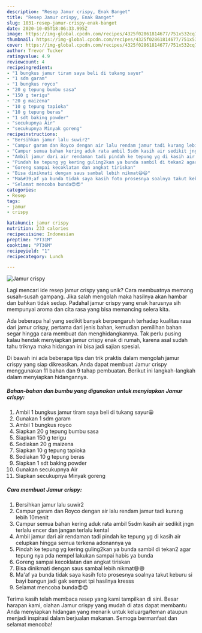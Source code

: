 ```yaml
---
description: "Resep Jamur crispy, Enak Banget"
title: "Resep Jamur crispy, Enak Banget"
slug: 1031-resep-jamur-crispy-enak-banget
date: 2020-10-05T18:06:33.995Z
image: https://img-global.cpcdn.com/recipes/4325f02861814677/751x532cq70/jamur-crispy-foto-resep-utama.jpg
thumbnail: https://img-global.cpcdn.com/recipes/4325f02861814677/751x532cq70/jamur-crispy-foto-resep-utama.jpg
cover: https://img-global.cpcdn.com/recipes/4325f02861814677/751x532cq70/jamur-crispy-foto-resep-utama.jpg
author: Trevor Tucker
ratingvalue: 4.9
reviewcount: 4
recipeingredient:
- "1 bungkus jamur tiram saya beli di tukang sayur"
- "1 sdm garam"
- "1 bungkus royco"
- "20 g tepung bumbu sasa"
- "150 g terigu"
- "20 g maizena"
- "10 g tepung tapioka"
- "10 g tepung beras"
- "1 sdt baking powder"
- "secukupnya Air"
- "secukupnya Minyak goreng"
recipeinstructions:
- "Bersihkan jamur lalu suwir2"
- "Campur garam dan Royco dengan air lalu rendam jamur tadi kurang lebih 10menit"
- "Campur semua bahan kering aduk rata ambil 5sdm kasih air sedikit jngn terlalu encer dan jangan terlalu kental"
- "Ambil jamur dari air rendaman tadi pindah ke tepung yg di kasih air celupkan hingga semua terkena adonannya ya"
- "Pindah ke tepung yg kering guling2kan ya bunda sambil di tekan2 agar tepung nya pda nempel lakukan sampai habis ya bunda"
- "Goreng sampai kecoklatan dan angkat tiriskan"
- "Bisa dinikmati dengan saus sambal lebih nikmat😄😄"
- "Ma&#39;af ya bunda tidak saya kasih foto prosesnya soalnya takut keburu si bayi bangun jadi gak sempet tpi hasilnya kresss"
- "Selamat mencoba bunda😍😍"
categories:
- Resep
tags:
- jamur
- crispy

katakunci: jamur crispy 
nutrition: 233 calories
recipecuisine: Indonesian
preptime: "PT31M"
cooktime: "PT36M"
recipeyield: "1"
recipecategory: Lunch

---
```



![Jamur crispy](https://img-global.cpcdn.com/recipes/4325f02861814677/751x532cq70/jamur-crispy-foto-resep-utama.jpg)

Lagi mencari ide resep jamur crispy yang unik? Cara membuatnya memang susah-susah gampang. Jika salah mengolah maka hasilnya akan hambar dan bahkan tidak sedap. Padahal jamur crispy yang enak harusnya sih mempunyai aroma dan cita rasa yang bisa memancing selera kita.



Ada beberapa hal yang sedikit banyak berpengaruh terhadap kualitas rasa dari jamur crispy, pertama dari jenis bahan, kemudian pemilihan bahan segar hingga cara membuat dan menghidangkannya. Tak perlu pusing kalau hendak menyiapkan jamur crispy enak di rumah, karena asal sudah tahu triknya maka hidangan ini bisa jadi sajian spesial.


Di bawah ini ada beberapa tips dan trik praktis dalam mengolah jamur crispy yang siap dikreasikan. Anda dapat membuat Jamur crispy menggunakan 11 bahan dan 9 tahap pembuatan. Berikut ini langkah-langkah dalam menyiapkan hidangannya.

<!--inarticleads1-->

##### Bahan-bahan dan bumbu yang digunakan untuk menyiapkan Jamur crispy:

1. Ambil 1 bungkus jamur tiram saya beli di tukang sayur😀
1. Gunakan 1 sdm garam
1. Ambil 1 bungkus royco
1. Siapkan 20 g tepung bumbu sasa
1. Siapkan 150 g terigu
1. Sediakan 20 g maizena
1. Siapkan 10 g tepung tapioka
1. Sediakan 10 g tepung beras
1. Siapkan 1 sdt baking powder
1. Gunakan secukupnya Air
1. Siapkan secukupnya Minyak goreng




<!--inarticleads2-->

##### Cara membuat Jamur crispy:

1. Bersihkan jamur lalu suwir2
1. Campur garam dan Royco dengan air lalu rendam jamur tadi kurang lebih 10menit
1. Campur semua bahan kering aduk rata ambil 5sdm kasih air sedikit jngn terlalu encer dan jangan terlalu kental
1. Ambil jamur dari air rendaman tadi pindah ke tepung yg di kasih air celupkan hingga semua terkena adonannya ya
1. Pindah ke tepung yg kering guling2kan ya bunda sambil di tekan2 agar tepung nya pda nempel lakukan sampai habis ya bunda
1. Goreng sampai kecoklatan dan angkat tiriskan
1. Bisa dinikmati dengan saus sambal lebih nikmat😄😄
1. Ma&#39;af ya bunda tidak saya kasih foto prosesnya soalnya takut keburu si bayi bangun jadi gak sempet tpi hasilnya kresss
1. Selamat mencoba bunda😍😍




Terima kasih telah membaca resep yang kami tampilkan di sini. Besar harapan kami, olahan Jamur crispy yang mudah di atas dapat membantu Anda menyiapkan hidangan yang menarik untuk keluarga/teman ataupun menjadi inspirasi dalam berjualan makanan. Semoga bermanfaat dan selamat mencoba!

